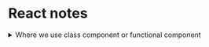 # React notes
<details>
<summary>Where we use class component or functional component</summary>

<details>
<summary>React Functional Component কোথায় ব্যবহার করব?</summary>

Functional Components মূলত সহজ এবং হালকা (lightweight)। আধুনিক React অ্যাপ্লিকেশনগুলোতে এগুলো বেশি জনপ্রিয়।

ব্যবহারের ক্ষেত্র:

✔ Simple UI Rendering: যখন শুধু UI দেখাতে হবে, জটিল logic বা lifecycle methods দরকার নেই।

✔ Hooks ব্যবহার করতে চাইলে: Functional Component-এ useState, useEffect, useContext ইত্যাদি React Hooks ব্যবহার করা যায়।

✔ Performance & Clean Code: Functional Components কম boilerplate কোড লিখতে হয়, তাই কোড পরিষ্কার এবং maintain করা সহজ।

✔ Modern React Best Practice: React team-এর recommendation হলো functional component + hooks ব্যবহার করা।
</details>
<details>
<summary>React Class Component কোথায় ব্যবহার করব?</summary>

Class Components পুরনো React style, কিন্তু কিছু ক্ষেত্রে এখনও ব্যবহার হতে পারে।

ব্যবহারের ক্ষেত্র:

✔ Legacy Projects: পুরনো প্রোজেক্ট যেখানে আগে থেকেই class component ব্যবহার হচ্ছে।

✔ Lifecycle Method দরকার: যেমন componentDidMount(), componentDidUpdate(), componentWillUnmount() ইত্যাদি। যদিও এখন hooks দিয়ে functional component-এও এই কাজ করা যায়।

✔ State Management (Old Way): আগে functional component-এ state ছিল না, তাই stateful logic এর জন্য class component লাগত। এখন useState() ও useReducer() দিয়ে এই সমস্যা নেই।

</details>

# React Lifecycle Methods vs Hooks (Mapping Table)

| Class Component Lifecycle                | Functional Component Hook            | ব্যাখ্যা                                            |
| ---------------------------------------- | ------------------------------------ | --------------------------------------------------- |
| `componentDidMount()`                    | `useEffect(() => { ... }, [])`       | কম্পোনেন্ট প্রথমবার render হলে effect চালানোর জন্য। |
| `componentDidUpdate()`                   | `useEffect(() => { ... }, [deps])`   | ডিপেনডেন্সি পরিবর্তন হলে effect রান হবে।            |
| `componentWillUnmount()`                 | Cleanup function inside `useEffect`  | কম্পোনেন্ট unmount হওয়ার সময় cleanup করার জন্য।     |
| `shouldComponentUpdate()`                | `React.memo` বা `useMemo`            | unnecessary re-render আটকানোর জন্য।                 |
| `getDerivedStateFromProps()`             | `useEffect()` + state logic          | props অনুযায়ী state update করার জন্য।               |
| `componentDidCatch()` / Error Boundaries | এখনো Class Component-এ (Hooks এ নেই) | Error handling এর জন্য class component দরকার।       |
| `setState()`                             | `useState()` বা `useReducer()`       | state update করার জন্য।                             |

---

## ✅ Class Component Example

```jsx
class Example extends React.Component {
componentDidMount() {
console.log("Mounted");
}

componentWillUnmount() {
console.log("Unmounted");
}

render() {
return <h1>Hello</h1>;
}
}
```

## ✅ Functional Component Example (Same Work)

```jsx
import { useEffect } from "react";

function Example() {
useEffect(() => {
console.log("Mounted");

return () => {
console.log("Unmounted");
};
}, []);

return <h1>Hello</h1>;
}
```

</details>
